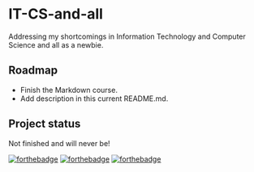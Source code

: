 # IT-CS-and-all #

Addressing my shortcomings in Information Technology and Computer Science and all as a newbie.

<!-- ## Description ## -->

<!-- ## Installation ## -->

<!-- ## Usage ## -->

## Roadmap ##

* Finish the Markdown course.
* Add description in this current README.md.

<!-- ## Contributing ## -->

<!-- ## Authors and acknowledgement ## -->

<!-- ## License ## -->

## Project status ##

Not finished and will never be!

[![forthebadge](https://forthebadge.com/images/badges/you-didnt-ask-for-this.svg)](https://forthebadge.com)
[![forthebadge](https://forthebadge.com/images/badges/powered-by-coffee.svg)](https://forthebadge.com)
[![forthebadge](https://forthebadge.com/images/badges/check-it-out.svg)](https://forthebadge.com)
